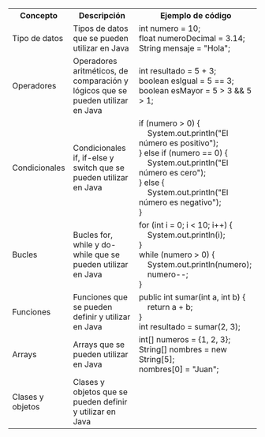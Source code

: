 <table>
  <tr>
    <th>Concepto</th>
    <th>Descripción</th>
    <th>Ejemplo de código</th>
  </tr>
  <tr>
    <td>Tipo de datos</td>
    <td>Tipos de datos que se pueden utilizar en Java</td>
    <td>int numero = 10;<br>float numeroDecimal = 3.14;<br>String mensaje = "Hola";</td>
  </tr>
  <tr>
    <td>Operadores</td>
    <td>Operadores aritméticos, de comparación y lógicos que se pueden utilizar en Java</td>
    <td>int resultado = 5 + 3;<br>boolean esIgual = 5 == 3;<br>boolean esMayor = 5 > 3 && 5 > 1;</td>
  </tr>
  <tr>
    <td>Condicionales</td>
    <td>Condicionales if, if-else y switch que se pueden utilizar en Java</td>
    <td>if (numero > 0) {<br>&nbsp;&nbsp;&nbsp;&nbsp;System.out.println("El número es positivo");<br>} else if (numero == 0) {<br>&nbsp;&nbsp;&nbsp;&nbsp;System.out.println("El número es cero");<br>} else {<br>&nbsp;&nbsp;&nbsp;&nbsp;System.out.println("El número es negativo");<br>}</td>
  </tr>
  <tr>
    <td>Bucles</td>
    <td>Bucles for, while y do-while que se pueden utilizar en Java</td>
    <td>for (int i = 0; i < 10; i++) {<br>&nbsp;&nbsp;&nbsp;&nbsp;System.out.println(i);<br>}<br>while (numero > 0) {<br>&nbsp;&nbsp;&nbsp;&nbsp;System.out.println(numero);<br>&nbsp;&nbsp;&nbsp;&nbsp;numero--;<br>}</td>
  </tr>
  <tr>
    <td>Funciones</td>
    <td>Funciones que se pueden definir y utilizar en Java</td>
    <td>public int sumar(int a, int b) {<br>&nbsp;&nbsp;&nbsp;&nbsp;return a + b;<br>}<br>int resultado = sumar(2, 3);</td>
  </tr>
  <tr>
    <td>Arrays</td>
    <td>Arrays que se pueden utilizar en Java</td>
    <td>int[] numeros = {1, 2, 3};<br>String[] nombres = new String[5];<br>nombres[0] = "Juan";</td>
  </tr>
  <tr>
    <td>Clases y objetos</td>
    <td>Clases y objetos que se pueden definir y utilizar en Java</td>
   
